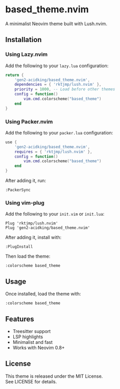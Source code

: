 # based_theme.nvim

A minimalist Neovim theme built with Lush.nvim.

## Installation

### Using Lazy.nvim  
Add the following to your `lazy.lua` configuration:  
```lua
return {
    'gen2-acidking/based_theme.nvim',
    dependencies = { 'rktjmp/lush.nvim' },
    priority = 1000, -- Load before other themes
    config = function()
        vim.cmd.colorscheme("based_theme")
    end
}
```

### Using Packer.nvim  
Add the following to your `packer.lua` configuration:  
```lua
use {
    'gen2-acidking/based_theme.nvim',
    requires = { 'rktjmp/lush.nvim' },
    config = function()
        vim.cmd.colorscheme("based_theme")
    end
}
```
After adding it, run:  
```
:PackerSync
```

### Using vim-plug  
Add the following to your `init.vim` or `init.lua`:  
```vim
Plug 'rktjmp/lush.nvim'
Plug 'gen2-acidking/based_theme.nvim'
```
After adding it, install with:  
```
:PlugInstall
```

Then load the theme:  
```
:colorscheme based_theme
```

## Usage  
Once installed, load the theme with:  
```
:colorscheme based_theme
```

## Features  
- Treesitter support  
- LSP highlights  
- Minimalist and fast  
- Works with Neovim 0.8+  

## License  
This theme is released under the MIT License.  
See LICENSE for details.

